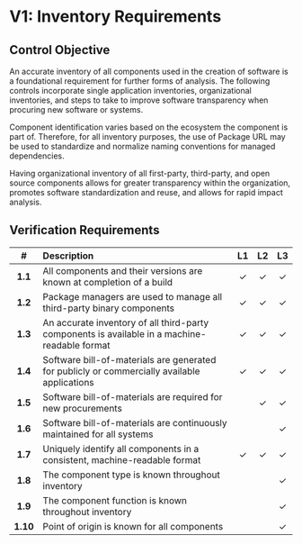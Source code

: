 # V1: Inventory Requirements

## Control Objective

An accurate inventory of all components used in the creation of software is a foundational requirement for further forms of analysis. The following controls incorporate single application inventories, organizational inventories, and steps to take to improve software transparency when procuring new software or systems.

Component identification varies based on the ecosystem the component is part of. Therefore, for all inventory purposes, the use of Package URL may be used to standardize and normalize naming conventions for managed dependencies.

Having organizational inventory of all first-party, third-party, and open source components allows for greater transparency within the organization, promotes software standardization and reuse, and allows for rapid impact analysis.

## Verification Requirements

| # | Description | L1 | L2 | L3 |
| :---: | :--- | :---: | :---: | :---: |
| **1.1** | All components and their versions are known at completion of a build | ✓ | ✓ | ✓ |
| **1.2** | Package managers are used to manage all third-party binary components | ✓ | ✓ | ✓ |
| **1.3** | An accurate inventory of all third-party components is available in a machine-readable format | ✓ | ✓ | ✓ |
| **1.4** | Software bill-of-materials are generated for publicly or commercially available applications | ✓ | ✓ | ✓ |
| **1.5** | Software bill-of-materials are required for new procurements | | ✓ | ✓ |
| **1.6** | Software bill-of-materials are continuously maintained for all systems | | | ✓ |
| **1.7** | Uniquely identify all components in a consistent, machine-readable format | ✓ | ✓ | ✓ |
| **1.8** | The component type is known throughout inventory | | | ✓ |
| **1.9** | The component function is known throughout inventory  | | | ✓ |
| **1.10** | Point of origin is known for all components | | | ✓ |
